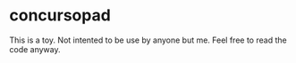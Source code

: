 # concursopad
This is a toy. Not intented to be use by anyone but me. Feel free to read the code anyway.

